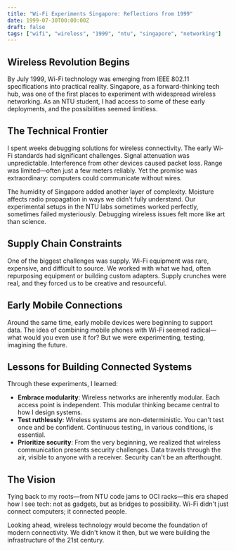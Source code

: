 ```yaml
---
title: "Wi-Fi Experiments Singapore: Reflections from 1999"
date: 1999-07-30T00:00:00Z
draft: false
tags: ["wifi", "wireless", "1999", "ntu", "singapore", "networking"]
---
```


## Wireless Revolution Begins

By July 1999, Wi-Fi technology was emerging from IEEE 802.11 specifications into practical reality. Singapore, as a forward-thinking tech hub, was one of the first places to experiment with widespread wireless networking. As an NTU student, I had access to some of these early deployments, and the possibilities seemed limitless.

## The Technical Frontier

I spent weeks debugging solutions for wireless connectivity. The early Wi-Fi standards had significant challenges. Signal attenuation was unpredictable. Interference from other devices caused packet loss. Range was limited—often just a few meters reliably. Yet the promise was extraordinary: computers could communicate without wires.

The humidity of Singapore added another layer of complexity. Moisture affects radio propagation in ways we didn't fully understand. Our experimental setups in the NTU labs sometimes worked perfectly, sometimes failed mysteriously. Debugging wireless issues felt more like art than science.

## Supply Chain Constraints

One of the biggest challenges was supply. Wi-Fi equipment was rare, expensive, and difficult to source. We worked with what we had, often repurposing equipment or building custom adapters. Supply crunches were real, and they forced us to be creative and resourceful.

## Early Mobile Connections

Around the same time, early mobile devices were beginning to support data. The idea of combining mobile phones with Wi-Fi seemed radical—what would you even use it for? But we were experimenting, testing, imagining the future.

## Lessons for Building Connected Systems

Through these experiments, I learned:

- **Embrace modularity**: Wireless networks are inherently modular. Each access point is independent. This modular thinking became central to how I design systems.
- **Test ruthlessly**: Wireless systems are non-deterministic. You can't test once and be confident. Continuous testing, in various conditions, is essential.
- **Prioritize security**: From the very beginning, we realized that wireless communication presents security challenges. Data travels through the air, visible to anyone with a receiver. Security can't be an afterthought.

## The Vision

Tying back to my roots—from NTU code jams to OCI racks—this era shaped how I see tech: not as gadgets, but as bridges to possibility. Wi-Fi didn't just connect computers; it connected people.

Looking ahead, wireless technology would become the foundation of modern connectivity. We didn't know it then, but we were building the infrastructure of the 21st century.
